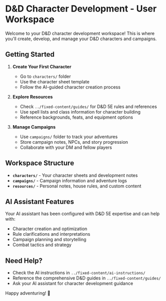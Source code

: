 # D&D Character Development - User Workspace

Welcome to your D&D character development workspace! This is where you'll create, develop, and manage your D&D characters and campaigns.

## Getting Started

1. **Create Your First Character**
   - Go to `characters/` folder
   - Use the character sheet template
   - Follow the AI-guided character creation process

2. **Explore Resources**
   - Check `../fixed-content/guides/` for D&D 5E rules and references
   - Use spell lists and class information for character building
   - Reference backgrounds, feats, and equipment options

3. **Manage Campaigns**
   - Use `campaigns/` folder to track your adventures
   - Store campaign notes, NPCs, and story progression
   - Collaborate with your DM and fellow players

## Workspace Structure

- **`characters/`** - Your character sheets and development notes
- **`campaigns/`** - Campaign information and adventure logs
- **`resources/`** - Personal notes, house rules, and custom content

## AI Assistant Features

Your AI assistant has been configured with D&D 5E expertise and can help with:
- Character creation and optimization
- Rule clarifications and interpretations
- Campaign planning and storytelling
- Combat tactics and strategy

## Need Help?

- Check the AI instructions in `../fixed-content/ai-instructions/`
- Reference the comprehensive D&D guides in `../fixed-content/guides/`
- Ask your AI assistant for character development guidance

Happy adventuring! 🎲